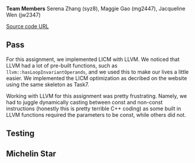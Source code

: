 **Team Members**
Serena Zhang (syz8), Maggie Gao (mg2447), Jacqueline Wen (jw2347)

[Source code URL](https://github.com/Jacqueline-Wen/cs6120-AdvCompilers-Tasks/tree/main/Task8-LICM)

## Pass
For this assignment, we implemented LICM with LLVM. We noticed that LLVM had a lot of pre-built functions, such as `llvm::hasLoopInvariantOperands`, and we used this to make our lives a little easier. We implemented the LICM optimization as decribed on the website using the same skeleton as Task7. 

Working with LLVM for this assignment was pretty frustrating. Namely, we had to juggle dynamically casting between const and non-const instructions (honestly this is pretty terrible C++ coding) as some built in LLVM functions required the parameters to be const, while others did not.  

## Testing

## Michelin Star
